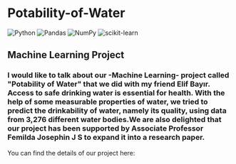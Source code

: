 # Potability-of-Water

![Python](https://img.shields.io/badge/python-3670A0?style=for-the-badge&logo=python&logoColor=ffdd54)
![Pandas](https://img.shields.io/badge/pandas-%23150458.svg?style=for-the-badge&logo=pandas&logoColor=white)
![NumPy](https://img.shields.io/badge/numpy-%23013243.svg?style=for-the-badge&logo=numpy&logoColor=white)
![scikit-learn](https://img.shields.io/badge/scikit--learn-%23F7931E.svg?style=for-the-badge&logo=scikit-learn&logoColor=white)


## Machine Learning Project

### I would like to talk about our -Machine Learning- project called "Potability of Water" that we did with my friend Elif Bayır. Access to safe drinking water is essential for health. With the help of some measurable properties of water, we tried to predict the drinkability of water, namely its quality, using data from 3,276 different water bodies.We are also delighted that our project has been supported by Associate Professor Femilda Josephin J S to expand it into a research paper.
You can find the details of our project here:
